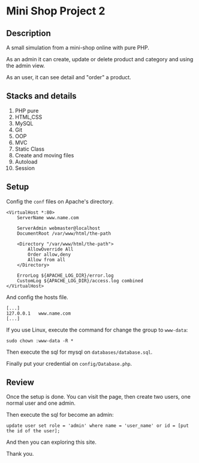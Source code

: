 # Mini Shop Project 2

## Description

A small simulation from a mini-shop online with pure PHP. 

As an admin it can create, update or delete product and category and using the admin view.

As an user, it can see detail and "order" a product.

## Stacks and details

1. PHP pure
2. HTML,CSS
3. MySQL
4. Git
5. OOP
6. MVC
7. Static Class
8. Create and moving files
9. Autoload
10. Session

## Setup

Config the `conf` files on Apache's directory.

```
<VirtualHost *:80>
	ServerName www.name.com

	ServerAdmin webmaster@localhost
	DocumentRoot /var/www/html/the-path

	<Directory "/var/www/html/the-path">
		AllowOverride All
		Order allow,deny
		Allow from all
	</Directory>

	ErrorLog ${APACHE_LOG_DIR}/error.log
	CustomLog ${APACHE_LOG_DIR}/access.log combined
</VirtualHost>
```

And config the hosts file.

```
[...]
127.0.0.1   www.name.com
[...]
```

If you use Linux, execute the command for change the group to `www-data`:

```
sudo chown :www-data -R *
```

Then execute the sql for mysql on `databases/database.sql`.

Finally put your credential on `config/Database.php`.


## Review

Once the setup is done. You can visit the page, then create two users, one normal user and one admin. 

Then execute the sql for become an admin: 

```
update user set role = 'admin' where name = 'user_name' or id = [put the id of the user];
```

And then you can exploring this site. 

Thank you. 